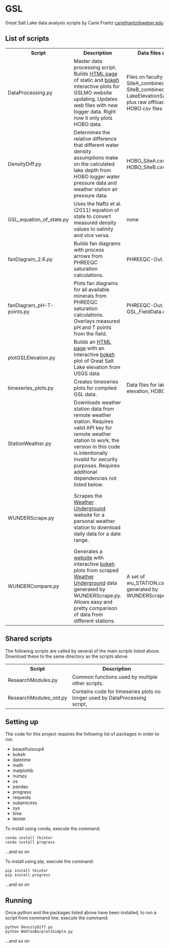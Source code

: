 # GSL
Great Salt Lake data analysis scripts
by Carie Frantz cariefrantz@weber.edu

## List of scripts
<table>
<tr><th>Script</th><th>Description</th><th>Data files used</th><th>Other requirements</th></tr>
<tr><td>DataProcessing.py</td><td>Master data processing script. Builds <a href="https://faculty.weber.edu/cariefrantz/GSL/GSLMO_plots_bokeh.html">HTML page</a> of static and <a href="https://docs.bokeh.org">bokeh</a> interactive plots for GSLMO website updating. Updates web files with new logger data. Right now it only plots HOBO data.</td><td>Files on faculty page: SiteA_combined.csv, SiteB_combined.csv, LakeElevationSaltair.csv, plus raw offloaded HOBO csv files</td><td>StationWeather.py code must be edited to add API keys before using this script.</td></tr>
<tr><td>DensityDiff.py</td><td>Determines the relative difference that different water density assumptions make on the calculated lake depth from HOBO logger water pressure data and weather station air pressure data.</td><td>HOBO_SiteA.csv, HOBO_SiteB.csv</td><td></td></tr>
<tr><td>GSL_equation_of_state.py</td><td>Uses the Naftz et al. (2011) equation of state to convert measured density values to salinity and vice versa.</td><td>none</td><td>Scripts require either density or salinity and temperature values.</td></tr>
<tr><td>fanDiagram_2.6.py</td><td>Builds fan diagrams with process arrows from PHREEQC saturation calculations.</td><td>PHREEQC-Out.csv</td><td></td></tr>
<tr><td>fanDiagram_pH-T-points.py</td><td>Plots fan diagrams for all available minerals from PHREEQC saturation calculations. Overlays measured pH and T points from the field.</td><td>PHREEQC-Out.csv, GSL_FieldData.csv</td><td></td></tr>
<tr><td>plotGSLElevation.py</td><td>Builds an <a href="https://faculty.weber.edu/cariefrantz/GSL/GSL_elevation.html">HTML page</a> with an interactive <a href="https://docs.bokeh.org">bokeh</a> plot of Great Salt Lake elevation from USGS data</td><td></td><td>ResearchModules.py</td></tr>
<tr><td>timeseries_plots.py</td><td>Creates timeseries plots for compiled GSL data.</td><td>Data files for lake elevation, HOBO logs</td><td></td></tr>
<tr><td>StationWeather.py</td><td>Downloads weather station data from remote weather station. Requires valid API key for remote weather station to work, the version in this code is intentionally invalid for security purposes. Requires additional dependencies not listed below.</td><td></td><td>Weather station API key</td></tr>
<tr><td>WUNDERScrape.py</td><td>Scrapes the <a href="https://www.wunderground.com">Weather Underground</a> website for a personal weather station to download daily data for a date range.</td><td></td><td>This script worked with wunderground.com PWS page formatting on 6/30/2021. Any changes to the page HTML may break this script.</td></tr>
<tr><td>WUNDERCompare.py</td><td>Generates a <a href="https://faculty.weber.edu/cariefrantz/GSL/WUNDERplots.html">website</a> with interactive <a href="https://docs.bokeh.org">bokeh</a> plots from scraped <a href="https://www.wunderground.com">Weather Underground</a> data generated by WUNDERScrape.py. Allows easy and pretty comparison of data from different stations.</td><td>A set of wu_STATION.csv files generated by WUNDERScrape.py</td><td></td></tr>
</table>

## Shared scripts
The following scripts are called by several of the main scripts listed above. Download these to the same directory as the scripts above.
<table>
<tr><th>Script</th><th>Description</th></tr>
<tr><td>ResearchModules.py</td><td>Common functions used by multiple other scripts.</td></tr>
<tr><td>ResearchModules_old.py</td><td>Contains code for timeseries plots no longer used by DataProcessing script.</td></tr>
</table>

## Setting up
The code for this project requires the following list of packages in order to run.
<ul>
<li>beautifulsoup4</li>
<li>bokeh</li>
<li>datetime</li>
<li>math</li>
<li>matplotlib</li>
<li>numpy</li>
<li>os</li>
<li>pandas</li>
<li>progress</li>
<li>requests</li>
<li>subprocess</li>
<li>sys</li>
<li>time</li>
<li>tkinter</li>
</ul>

To install using conda, execute the command:

	conda install tkinter
	conda install progress
	
...and so on

To install using pip, execute the command:

	pip install tkinter
	pip install progress
	
...and so on

## Running
Once python and the packages listed above have been installed, to run a script from command line, execute the command:

	python DensityDiff.py
	python WebTaxBarplotsSimple.py
	
...and so on